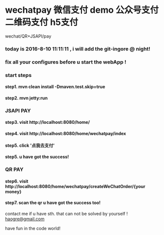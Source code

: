 # wechatpay   微信支付 demo 公众号支付  二维码支付  h5支付
wechat/QR+JSAPI/pay
### today is 2016-8-10 11:11:11 , i will add the git-ingore @ night!

### fix all your configures before u start the webApp !

### start steps
#### step1. mvn clean install -Dmaven.test.skip=true
#### step2. mvn jetty:run

### JSAPI PAY

#### step3. visit http://localhost:8080/home/
#### step4. visit http://localhost:8080/home/wechatpay/index
#### step5. click '点我去支付'
#### step5. u have got the success!

### QR PAY
#### step6. visit http://localhost:8080/home/wechatpay/createWeChatOrder/{your money}
#### step7. scan the qr u have got the success too!

contact me if u have sth. that can not be solved by yourself !
haogre@gmail.com

have fun in the code world!
